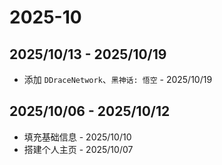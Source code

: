 # 2025-10

## 2025/10/13 -  2025/10/19

- 添加 `DDraceNetwork`、`黑神话: 悟空` - 2025/10/19

## 2025/10/06 -  2025/10/12

- 填充基础信息 - 2025/10/10
- 搭建个人主页 - 2025/10/07